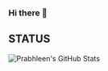 ### Hi there 👋
## STATUS
![Prabhleen's GitHub Stats](https://github-readme-stats.vercel.app/api?username=prabhleen28&show_icons=true&theme=radical)
<!--
**prabhleen28/prabhleen28** is a ✨ _special_ ✨ repository because its `README.md` (this file) appears on your GitHub profile.

Here are some ideas to get you started:

- 🔭 I’m currently working on ...
- 🌱 I’m currently learning ...
- 👯 I’m looking to collaborate on ...
- 🤔 I’m looking for help with ...
- 💬 Ask me about ...
- 📫 How to reach me: ...
- 😄 Pronouns: ...
- ⚡ Fun fact: ...
-->
